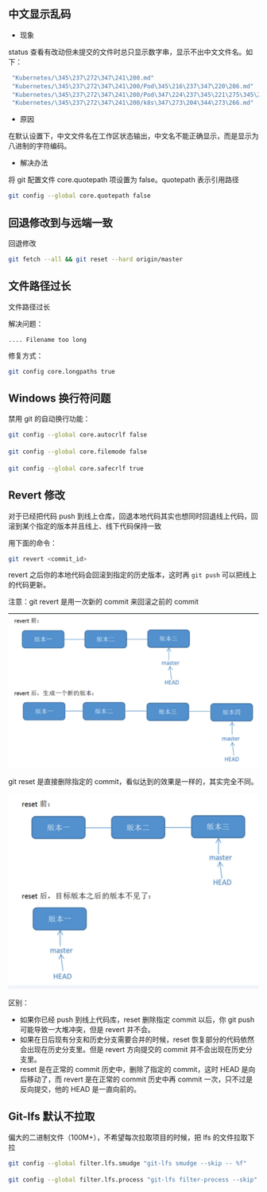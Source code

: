 
## 中文显示乱码

- 现象

status 查看有改动但未提交的文件时总只显示数字串，显示不出中文文件名。如下：

```bash
 "Kubernetes/\345\237\272\347\241\200.md"                                                                                                 |  17 +++++++++++++++++
 "Kubernetes/\345\237\272\347\241\200/Pod\345\216\237\347\220\206.md"                                                                     |  11 +++++++++++
 "Kubernetes/\345\237\272\347\241\200/Pod\347\224\237\345\221\275\345\221\250\346\234\237.md"                                             |  11 +++++++++++
 "Kubernetes/\345\237\272\347\241\200/k8s\347\273\204\344\273\266.md"                                                                     |  32 ++++++++++++++++++++++++++++++++
```

- 原因

在默认设置下，中文文件名在工作区状态输出，中文名不能正确显示，而是显示为八进制的字符编码。

- 解决办法

将 git 配置文件 core.quotepath 项设置为 false。quotepath 表示引用路径

```bash
git config --global core.quotepath false
```

## 回退修改到与远端一致

回退修改

```bash
git fetch --all && git reset --hard origin/master
```

## 文件路径过长

文件路径过长

解决问题：

```text
.... Filename too long
```

修复方式：

```bash
git config core.longpaths true
```

## Windows 换行符问题

禁用 git 的自动换行功能：

```bash
git config --global core.autocrlf false

git config --global core.filemode false

git config --global core.safecrlf true
```

## Revert 修改


对于已经把代码 push 到线上仓库，回退本地代码其实也想同时回退线上代码，回滚到某个指定的版本并且线上、线下代码保持一致

用下面的命令：

```bash
git revert <commit_id>
```

revert 之后你的本地代码会回滚到指定的历史版本，这时再 `git push` 可以把线上的代码更新。

注意：git revert 是用一次新的 commit 来回滚之前的 commit

![img](.assets/image-20221217141410075.png)

git reset 是直接删除指定的 commit，看似达到的效果是一样的，其实完全不同。

![img](.assets/image-20221217141347281.png)

区别：

- 如果你已经 push 到线上代码库，reset 删除指定 commit 以后，你 git push 可能导致一大堆冲突，但是 revert 并不会。
- 如果在日后现有分支和历史分支需要合并的时候，reset 恢复部分的代码依然会出现在历史分支里。但是 revert 方向提交的 commit 并不会出现在历史分支里。
- reset 是在正常的 commit 历史中，删除了指定的 commit，这时 HEAD 是向后移动了，而 revert 是在正常的 commit 历史中再 commit 一次，只不过是反向提交，他的 HEAD 是一直向前的。

## Git-lfs 默认不拉取

偏大的二进制文件（100M+），不希望每次拉取项目的时候，把 lfs 的文件拉取下拉

```bash
git config --global filter.lfs.smudge "git-lfs smudge --skip -- %f"

git config --global filter.lfs.process "git-lfs filter-process --skip"
```

